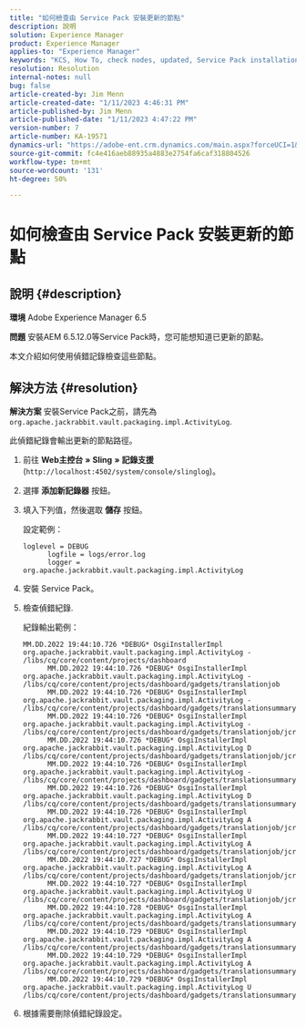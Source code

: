 ```yaml
---
title: "如何檢查由 Service Pack 安裝更新的節點"
description: 說明
solution: Experience Manager
product: Experience Manager
applies-to: "Experience Manager"
keywords: "KCS, How To, check nodes, updated, Service Pack installation, AEM 6.5, Adobe Experience Manager"
resolution: Resolution
internal-notes: null
bug: false
article-created-by: Jim Menn
article-created-date: "1/11/2023 4:46:31 PM"
article-published-by: Jim Menn
article-published-date: "1/11/2023 4:47:22 PM"
version-number: 7
article-number: KA-19571
dynamics-url: "https://adobe-ent.crm.dynamics.com/main.aspx?forceUCI=1&pagetype=entityrecord&etn=knowledgearticle&id=b3dafc7c-cf91-ed11-aad1-6045bd006b4b"
source-git-commit: fc4e416aeb88935a4883e2754fa6caf318804526
workflow-type: tm+mt
source-wordcount: '131'
ht-degree: 50%

---
```


# 如何檢查由 Service Pack 安裝更新的節點

## 說明 {#description}


<b>環境</b>
Adobe Experience Manager 6.5

<b>問題</b>
安裝AEM 6.5.12.0等Service Pack時，您可能想知道已更新的節點。

本文介紹如何使用偵錯記錄檢查這些節點。


## 解決方法 {#resolution}


<b>解決方案</b>
安裝Service Pack之前，請先為 `org.apache.jackrabbit.vault.packaging.impl.ActivityLog`.

此偵錯紀錄會輸出更新的節點路徑。

1. 前往 <b>Web主控台</b> <b>»</b> <b>Sling</b> <b>»</b> <b>記錄支援</b> (`http://localhost:4502/system/console/slinglog`)。
2. 選擇 <b>添加新記錄器</b> 按鈕。
3. 填入下列值，然後選取 <b>儲存</b> 按鈕。



   設定範例：


   ```
   loglevel = DEBUG
         logfile = logs/error.log
         logger = org.apache.jackrabbit.vault.packaging.impl.ActivityLog
   ```
4. 安裝 Service Pack。
5. 檢查偵錯紀錄.



   紀錄輸出範例：


   ```
   MM.DD.2022 19:44:10.726 *DEBUG* OsgiInstallerImpl org.apache.jackrabbit.vault.packaging.impl.ActivityLog - /libs/cq/core/content/projects/dashboard
         MM.DD.2022 19:44:10.726 *DEBUG* OsgiInstallerImpl org.apache.jackrabbit.vault.packaging.impl.ActivityLog - /libs/cq/core/content/projects/dashboard/gadgets/translationjob
         MM.DD.2022 19:44:10.726 *DEBUG* OsgiInstallerImpl org.apache.jackrabbit.vault.packaging.impl.ActivityLog - /libs/cq/core/content/projects/dashboard/gadgets/translationsummary
         MM.DD.2022 19:44:10.726 *DEBUG* OsgiInstallerImpl org.apache.jackrabbit.vault.packaging.impl.ActivityLog - /libs/cq/core/content/projects/dashboard/gadgets/translationjob/jcr:content
         MM.DD.2022 19:44:10.726 *DEBUG* OsgiInstallerImpl org.apache.jackrabbit.vault.packaging.impl.ActivityLog D /libs/cq/core/content/projects/dashboard/gadgets/translationjob/jcr:content/image
         MM.DD.2022 19:44:10.726 *DEBUG* OsgiInstallerImpl org.apache.jackrabbit.vault.packaging.impl.ActivityLog - /libs/cq/core/content/projects/dashboard/gadgets/translationsummary/jcr:content
         MM.DD.2022 19:44:10.726 *DEBUG* OsgiInstallerImpl org.apache.jackrabbit.vault.packaging.impl.ActivityLog D /libs/cq/core/content/projects/dashboard/gadgets/translationsummary/jcr:content/image
         MM.DD.2022 19:44:10.726 *DEBUG* OsgiInstallerImpl org.apache.jackrabbit.vault.packaging.impl.ActivityLog A /libs/cq/core/content/projects/dashboard/gadgets/translationjob/jcr:content/image
         MM.DD.2022 19:44:10.727 *DEBUG* OsgiInstallerImpl org.apache.jackrabbit.vault.packaging.impl.ActivityLog A /libs/cq/core/content/projects/dashboard/gadgets/translationjob/jcr:content/image/file
         MM.DD.2022 19:44:10.727 *DEBUG* OsgiInstallerImpl org.apache.jackrabbit.vault.packaging.impl.ActivityLog A /libs/cq/core/content/projects/dashboard/gadgets/translationjob/jcr:content/image/file/jcr:content
         MM.DD.2022 19:44:10.727 *DEBUG* OsgiInstallerImpl org.apache.jackrabbit.vault.packaging.impl.ActivityLog U /libs/cq/core/content/projects/dashboard/gadgets/translationjob/jcr:content/image/file/jcr:content/jcr:data
         MM.DD.2022 19:44:10.728 *DEBUG* OsgiInstallerImpl org.apache.jackrabbit.vault.packaging.impl.ActivityLog A /libs/cq/core/content/projects/dashboard/gadgets/translationsummary/jcr:content/image
         MM.DD.2022 19:44:10.729 *DEBUG* OsgiInstallerImpl org.apache.jackrabbit.vault.packaging.impl.ActivityLog A /libs/cq/core/content/projects/dashboard/gadgets/translationsummary/jcr:content/image/file
         MM.DD.2022 19:44:10.729 *DEBUG* OsgiInstallerImpl org.apache.jackrabbit.vault.packaging.impl.ActivityLog A /libs/cq/core/content/projects/dashboard/gadgets/translationsummary/jcr:content/image/file/jcr:content
         MM.DD.2022 19:44:10.729 *DEBUG* OsgiInstallerImpl org.apache.jackrabbit.vault.packaging.impl.ActivityLog U /libs/cq/core/content/projects/dashboard/gadgets/translationsummary/jcr:content/image/file/jcr:content/jcr:data
   ```
6. 根據需要刪除偵錯紀錄設定。

